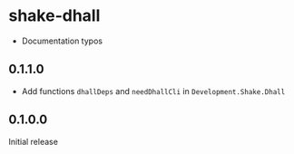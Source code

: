 # shake-dhall

  * Documentation typos

## 0.1.1.0

  * Add functions `dhallDeps` and `needDhallCli` in `Development.Shake.Dhall`

## 0.1.0.0

Initial release
